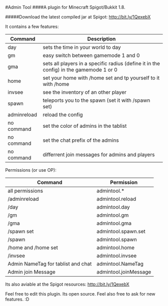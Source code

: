 #Admin Tool
####A plugin for Minecraft Spigot/Bukkit 1.8.

#####Download the latest compiled jar at Spigot: http://bit.ly/1QexebX

It contains a few features:

| Command | Description |
| --- | --- |
| day | sets the time in your world to day |
| gm | easy switch between gamemode 1 and 0 |
| gma | sets all players in a specific radius (define it in the config) in the gamemode 1 or 0 |
| home | set your home with /home set and tp yourself to it with /home |
| invsee | see the inventory of an other player |
| spawn | teleports you to the spawn (set it with /spawn set) |
|adminreload | reload the config |
| no command | set the color of admins in the tablist |
| no command | set the chat prefix of the admins |
| no command | differrent join messages for admins and players |

Permissions (or use OP):

| Command | Permission |
| --- | --- |
| all permissions | admintool.* |
| /adminreload | admintool.reload |
| /day | admintool.day |
| /gm | admintool.gm |
| /gma | admintool.gma |
| /spawn set | admintool.spawn.set |
| /spawn | admintool.spawn |
| /home and /home set | admintool.home |
| /invsee | admintool.invsee |
| Admin NameTag for tablist and chat | admintool.NameTag |
| Admin join Message | admintool.joinMessage |


Its also aviable at the Spigot resources: http://bit.ly/1QexebX



Feel free to edit this plugin. Its open source.
Feel also free to ask for new features. :D
